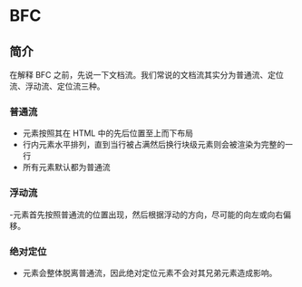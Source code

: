 # BFC

## 简介

在解释 BFC 之前，先说一下文档流。我们常说的文档流其实分为普通流、定位流、浮动流、定位流三种。

### 普通流

- 元素按照其在 HTML 中的先后位置至上而下布局
- 行内元素水平排列，直到当行被占满然后换行块级元素则会被渲染为完整的一行
- 所有元素默认都为普通流

### 浮动流

-元素首先按照普通流的位置出现，然后根据浮动的方向，尽可能的向左或向右偏移。

### 绝对定位

- 元素会整体脱离普通流，因此绝对定位元素不会对其兄弟元素造成影响。
